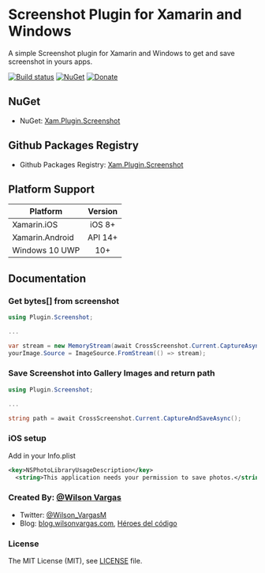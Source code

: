 # Screenshot Plugin for Xamarin and Windows

A simple Screenshot plugin for Xamarin and Windows to get and save screenshot in yours apps.

[![Build status](https://ci.appveyor.com/api/projects/status/1w46g7ebn59w6d0f?svg=true)](https://ci.appveyor.com/project/wilsonvargas/screenshotplugin) [![NuGet](https://buildstats.info/nuget/Xam.Plugin.Screenshot)](https://www.nuget.org/packages/Xam.Plugin.Screenshot/) [![Donate](https://img.shields.io/badge/Donate-PayPal-green.svg)](https://www.paypal.me/wilsondonations/5)

## NuGet
* NuGet: [Xam.Plugin.Screenshot](https://www.nuget.org/packages/Xam.Plugin.Screenshot) 

## Github Packages Registry
* Github Packages Registry: [Xam.Plugin.Screenshot](https://github.com/wilsonvargas/ScreenshotPlugin/packages/25791)

## Platform Support

|Platform|Version|
| ------------------- | :------------------: |
|Xamarin.iOS|iOS 8+|
|Xamarin.Android|API 14+|
|Windows 10 UWP|10+|

## Documentation

### Get bytes[] from screenshot

```c#
using Plugin.Screenshot;

...

var stream = new MemoryStream(await CrossScreenshot.Current.CaptureAsync());
yourImage.Source = ImageSource.FromStream(() => stream);
```

### Save Screenshot into Gallery Images and return path

```c#
using Plugin.Screenshot;

...

string path = await CrossScreenshot.Current.CaptureAndSaveAsync();
```

### iOS setup
Add in your Info.plist
```xml
<key>NSPhotoLibraryUsageDescription</key>
  <string>This application needs your permission to save photos.</string>
```



### Created By: [@Wilson Vargas](http://twitter.com/Wilson_VargasM)
* Twitter: [@Wilson_VargasM](http://twitter.com/Wilson_VargasM)
* Blog: [blog.wilsonvargas.com](https://blog.wilsonvargas.com), [Héroes del código](http://www.heroesdelcodigo.com/author/wilson/)

### License
The MIT License (MIT), see [LICENSE](LICENSE) file.
